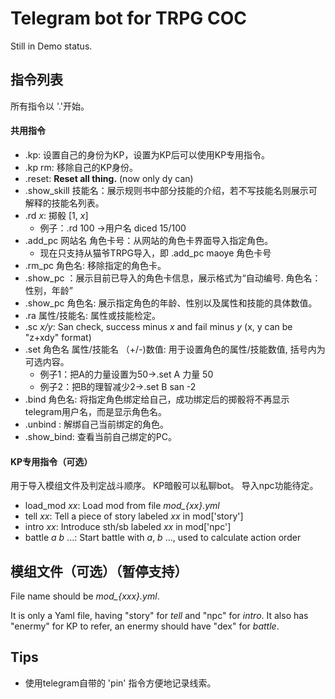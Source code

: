 # Telegram bot for TRPG COC
Still in Demo status.<!--功能中对不同身份的区别不太清晰，无法查看自己的身份，且可能不支持有空白的角色卡，有空的话可以增加适配秘密团的功能（比如用户只能show自己的角色卡，KP能看所有人角色卡）-->

## 指令列表
所有指令以 '.'开始。

#### 共用指令

- .kp: 设置自己的身份为KP，设置为KP后可以使用KP专用指令。
- .kp rm: 移除自己的KP身份。
- .reset: **Reset all thing.** (now only dy can)
- .show_skill 技能名：展示规则书中部分技能的介绍，若不写技能名则展示可解释的技能名列表。
- .rd *x*: 掷骰 [1, *x*]
  - 例子：.rd 100 ->用户名 diced 15/100
- .add_pc 网站名 角色卡号：从网站的角色卡界面导入指定角色。
  - 现在只支持从猫爷TRPG导入，即 .add_pc maoye 角色卡号
- .rm_pc 角色名: 移除指定的角色卡。
- .show_pc ：展示目前已导入的角色卡信息，展示格式为“自动编号. 角色名：性别，年龄”
- .show_pc 角色名: 展示指定角色的年龄、性别以及属性和技能的具体数值。
- .ra 属性/技能名: 属性或技能检定。
- .sc *x/y*: San check, success minus *x* and fail minus *y* (x, y can be "z+xdy" format)
- .set 角色名 属性/技能名 （+/-)数值: 用于设置角色的属性/技能数值, 括号内为可选内容。
  - 例子1：把A的力量设置为50->.set A 力量 50
  - 例子2：把B的理智减少2->.set B san -2
- .bind 角色名: 将指定角色绑定给自己，成功绑定后的掷骰将不再显示telegram用户名，而是显示角色名。
- .unbind : 解绑自己当前绑定的角色。
- .show_bind: 查看当前自己绑定的PC。

#### KP专用指令（可选）

用于导入模组文件及判定战斗顺序。
KP暗骰可以私聊bot。
导入npc功能待定。

- load_mod *xx*: Load mod from file *mod_{xx}.yml*
- tell *xx*: Tell a piece of story labeled *xx* in mod['story']
- intro *xx*: Introduce sth/sb labeled *xx* in mod['npc']
- battle *a* *b* ...: Start battle with *a*, *b* ..., used to calculate action order

## 模组文件（可选）（暂停支持）
File name should be *mod_{xxx}.yml*.

It is only a Yaml file, having "story" for *tell* and "npc" for *intro*. It also has "enermy" for KP to refer, an enermy should have "dex" for *battle*.

## Tips
- 使用telegram自带的 'pin' 指令方便地记录线索。